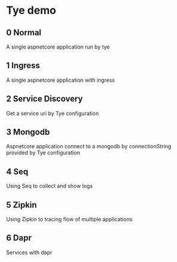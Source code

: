 # Tye demo

## 0 Normal

A single aspnetcore application run by tye

## 1 Ingress

A single aspnetcore application with ingress

## 2 Service Discovery

Get a service uri by Tye configuration

## 3 Mongodb

Aspnetcore application connect to a mongodb by connectionString provided by Tye configuration

## 4 Seq

Using Seq to collect and show logs

## 5 Zipkin

Using Zipkin to tracing flow of multiple applications

## 6 Dapr

Services with dapr